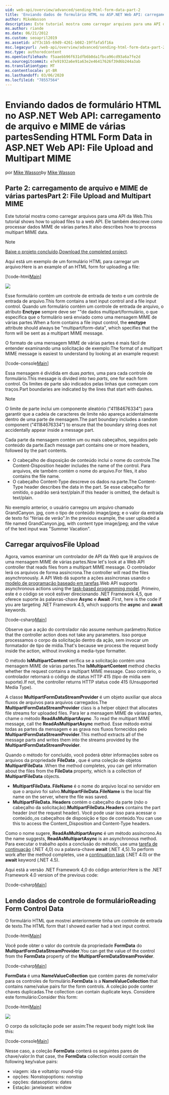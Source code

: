 ```yaml
---
uid: web-api/overview/advanced/sending-html-form-data-part-2
title: 'Enviando dados de formulário HTML no ASP.NET Web API: carregamento de arquivo e MIME de várias partes-ASP.NET 4. x'
author: MikeWasson
description: Este tutorial mostra como carregar arquivos para uma API da Web. Ele também descreve como processar dados MIME de várias partes.
ms.author: riande
ms.date: 06/21/2012
ms.custom: seoapril2019
ms.assetid: a7f3c1b5-69d9-4261-b082-19ffafa5f16a
msc.legacyurl: /web-api/overview/advanced/sending-html-form-data-part-2
msc.type: authoredcontent
ms.openlocfilehash: f5aaebb96f631dfb6b0da1fbca96cd93a6a7fe2d
ms.sourcegitcommit: e7e91932a6e91a63e2e46417626f39d6b244a3ab
ms.translationtype: MT
ms.contentlocale: pt-BR
ms.lasthandoff: 03/06/2020
ms.locfileid: "78557564"
---
```

# <a name="sending-html-form-data-in-aspnet-web-api-file-upload-and-multipart-mime"></a><span data-ttu-id="6eae8-104">Enviando dados de formulário HTML no ASP.NET Web API: carregamento de arquivo e MIME de várias partes</span><span class="sxs-lookup"><span data-stu-id="6eae8-104">Sending HTML Form Data in ASP.NET Web API: File Upload and Multipart MIME</span></span>

<span data-ttu-id="6eae8-105">por [Mike Wasson](https://github.com/MikeWasson)</span><span class="sxs-lookup"><span data-stu-id="6eae8-105">by [Mike Wasson](https://github.com/MikeWasson)</span></span>

## <a name="part-2-file-upload-and-multipart-mime"></a><span data-ttu-id="6eae8-106">Parte 2: carregamento de arquivo e MIME de várias partes</span><span class="sxs-lookup"><span data-stu-id="6eae8-106">Part 2: File Upload and Multipart MIME</span></span>

<span data-ttu-id="6eae8-107">Este tutorial mostra como carregar arquivos para uma API da Web.</span><span class="sxs-lookup"><span data-stu-id="6eae8-107">This tutorial shows how to upload files to a web API.</span></span> <span data-ttu-id="6eae8-108">Ele também descreve como processar dados MIME de várias partes.</span><span class="sxs-lookup"><span data-stu-id="6eae8-108">It also describes how to process multipart MIME data.</span></span>

> [!NOTE]
> <span data-ttu-id="6eae8-109">[Baixe o projeto concluído](https://code.msdn.microsoft.com/ASPNET-Web-API-File-Upload-a8c0fb0d).</span><span class="sxs-lookup"><span data-stu-id="6eae8-109">[Download the completed project](https://code.msdn.microsoft.com/ASPNET-Web-API-File-Upload-a8c0fb0d).</span></span>

<span data-ttu-id="6eae8-110">Aqui está um exemplo de um formulário HTML para carregar um arquivo:</span><span class="sxs-lookup"><span data-stu-id="6eae8-110">Here is an example of an HTML form for uploading a file:</span></span>

[!code-html[Main](sending-html-form-data-part-2/samples/sample1.html)]

![](sending-html-form-data-part-2/_static/image1.png)

<span data-ttu-id="6eae8-111">Esse formulário contém um controle de entrada de texto e um controle de entrada de arquivo.</span><span class="sxs-lookup"><span data-stu-id="6eae8-111">This form contains a text input control and a file input control.</span></span> <span data-ttu-id="6eae8-112">Quando um formulário contém um controle de entrada de arquivo, o atributo **Enctype** sempre deve ser &quot;&quot;de dados multipart/formulário, o que especifica que o formulário será enviado como uma mensagem MIME de várias partes.</span><span class="sxs-lookup"><span data-stu-id="6eae8-112">When a form contains a file input control, the **enctype** attribute should always be &quot;multipart/form-data&quot;, which specifies that the form will be sent as a multipart MIME message.</span></span>

<span data-ttu-id="6eae8-113">O formato de uma mensagem MIME de várias partes é mais fácil de entender examinando uma solicitação de exemplo:</span><span class="sxs-lookup"><span data-stu-id="6eae8-113">The format of a multipart MIME message is easiest to understand by looking at an example request:</span></span>

[!code-console[Main](sending-html-form-data-part-2/samples/sample2.cmd)]

<span data-ttu-id="6eae8-114">Essa mensagem é dividida em duas *partes*, uma para cada controle de formulário.</span><span class="sxs-lookup"><span data-stu-id="6eae8-114">This message is divided into two *parts*, one for each form control.</span></span> <span data-ttu-id="6eae8-115">Os limites de parte são indicados pelas linhas que começam com traços.</span><span class="sxs-lookup"><span data-stu-id="6eae8-115">Part boundaries are indicated by the lines that start with dashes.</span></span>

> [!NOTE]
> <span data-ttu-id="6eae8-116">O limite de parte inclui um componente aleatório (&quot;41184676334&quot;) para garantir que a cadeia de caracteres de limite não apareça acidentalmente dentro de uma parte de mensagem.</span><span class="sxs-lookup"><span data-stu-id="6eae8-116">The part boundary includes a random component (&quot;41184676334&quot;) to ensure that the boundary string does not accidentally appear inside a message part.</span></span>

<span data-ttu-id="6eae8-117">Cada parte da mensagem contém um ou mais cabeçalhos, seguidos pelo conteúdo da parte.</span><span class="sxs-lookup"><span data-stu-id="6eae8-117">Each message part contains one or more headers, followed by the part contents.</span></span>

- <span data-ttu-id="6eae8-118">O cabeçalho de disposição de conteúdo inclui o nome do controle.</span><span class="sxs-lookup"><span data-stu-id="6eae8-118">The Content-Disposition header includes the name of the control.</span></span> <span data-ttu-id="6eae8-119">Para arquivos, ele também contém o nome do arquivo.</span><span class="sxs-lookup"><span data-stu-id="6eae8-119">For files, it also contains the file name.</span></span>
- <span data-ttu-id="6eae8-120">O cabeçalho Content-Type descreve os dados na parte.</span><span class="sxs-lookup"><span data-stu-id="6eae8-120">The Content-Type header describes the data in the part.</span></span> <span data-ttu-id="6eae8-121">Se esse cabeçalho for omitido, o padrão será text/plain.</span><span class="sxs-lookup"><span data-stu-id="6eae8-121">If this header is omitted, the default is text/plain.</span></span>

<span data-ttu-id="6eae8-122">No exemplo anterior, o usuário carregou um arquivo chamado GrandCanyon. jpg, com o tipo de conteúdo image/jpeg; e o valor da entrada de texto foi &quot;férias de verão&quot;.</span><span class="sxs-lookup"><span data-stu-id="6eae8-122">In the previous example, the user uploaded a file named GrandCanyon.jpg, with content type image/jpeg; and the value of the text input was &quot;Summer Vacation&quot;.</span></span>

## <a name="file-upload"></a><span data-ttu-id="6eae8-123">Carregar arquivos</span><span class="sxs-lookup"><span data-stu-id="6eae8-123">File Upload</span></span>

<span data-ttu-id="6eae8-124">Agora, vamos examinar um controlador de API da Web que lê arquivos de uma mensagem MIME de várias partes.</span><span class="sxs-lookup"><span data-stu-id="6eae8-124">Now let's look at a Web API controller that reads files from a multipart MIME message.</span></span> <span data-ttu-id="6eae8-125">O controlador lerá os arquivos de forma assíncrona.</span><span class="sxs-lookup"><span data-stu-id="6eae8-125">The controller will read the files asynchronously.</span></span> <span data-ttu-id="6eae8-126">A API Web dá suporte a ações assíncronas usando o [modelo de programação baseado em tarefas](https://msdn.microsoft.com/library/dd460693.aspx).</span><span class="sxs-lookup"><span data-stu-id="6eae8-126">Web API supports asynchronous actions using the [task-based programming model](https://msdn.microsoft.com/library/dd460693.aspx).</span></span> <span data-ttu-id="6eae8-127">Primeiro, este é o código se você estiver direcionando .NET Framework 4,5, que oferece suporte às palavras-chave **Async** e **Await** .</span><span class="sxs-lookup"><span data-stu-id="6eae8-127">First, here is the code if you are targeting .NET Framework 4.5, which supports the **async** and **await** keywords.</span></span>

[!code-csharp[Main](sending-html-form-data-part-2/samples/sample3.cs)]

<span data-ttu-id="6eae8-128">Observe que a ação do controlador não assume nenhum parâmetro.</span><span class="sxs-lookup"><span data-stu-id="6eae8-128">Notice that the controller action does not take any parameters.</span></span> <span data-ttu-id="6eae8-129">Isso porque processamos o corpo da solicitação dentro da ação, sem invocar um formatador de tipo de mídia.</span><span class="sxs-lookup"><span data-stu-id="6eae8-129">That's because we process the request body inside the action, without invoking a media-type formatter.</span></span>

<span data-ttu-id="6eae8-130">O método **IsMultipartContent** verifica se a solicitação contém uma mensagem MIME de várias partes.</span><span class="sxs-lookup"><span data-stu-id="6eae8-130">The **IsMultipartContent** method checks whether the request contains a multipart MIME message.</span></span> <span data-ttu-id="6eae8-131">Caso contrário, o controlador retornará o código de status HTTP 415 (tipo de mídia sem suporte).</span><span class="sxs-lookup"><span data-stu-id="6eae8-131">If not, the controller returns HTTP status code 415 (Unsupported Media Type).</span></span>

<span data-ttu-id="6eae8-132">A classe **MultipartFormDataStreamProvider** é um objeto auxiliar que aloca fluxos de arquivos para arquivos carregados.</span><span class="sxs-lookup"><span data-stu-id="6eae8-132">The **MultipartFormDataStreamProvider** class is a helper object that allocates file streams for uploaded files.</span></span> <span data-ttu-id="6eae8-133">Para ler a mensagem MIME de várias partes, chame o método **ReadAsMultipartAsync** .</span><span class="sxs-lookup"><span data-stu-id="6eae8-133">To read the multipart MIME message, call the **ReadAsMultipartAsync** method.</span></span> <span data-ttu-id="6eae8-134">Esse método extrai todas as partes da mensagem e as grava nos fluxos fornecidos pelo **MultipartFormDataStreamProvider**.</span><span class="sxs-lookup"><span data-stu-id="6eae8-134">This method extracts all of the message parts and writes them into the streams provided by the **MultipartFormDataStreamProvider**.</span></span>

<span data-ttu-id="6eae8-135">Quando o método for concluído, você poderá obter informações sobre os arquivos da propriedade **FileData** , que é uma coleção de objetos **MultipartFileData** .</span><span class="sxs-lookup"><span data-stu-id="6eae8-135">When the method completes, you can get information about the files from the **FileData** property, which is a collection of **MultipartFileData** objects.</span></span>

- <span data-ttu-id="6eae8-136">**MultipartFileData. FileName** é o nome do arquivo local no servidor em que o arquivo foi salvo.</span><span class="sxs-lookup"><span data-stu-id="6eae8-136">**MultipartFileData.FileName** is the local file name on the server, where the file was saved.</span></span>
- <span data-ttu-id="6eae8-137">**MultipartFileData. Headers** contém o cabeçalho da parte (*não* o cabeçalho da solicitação).</span><span class="sxs-lookup"><span data-stu-id="6eae8-137">**MultipartFileData.Headers** contains the part header (*not* the request header).</span></span> <span data-ttu-id="6eae8-138">Você pode usar isso para acessar o conteúdo\_os cabeçalhos de disposição e tipo de conteúdo.</span><span class="sxs-lookup"><span data-stu-id="6eae8-138">You can use this to access the Content\_Disposition and Content-Type headers.</span></span>

<span data-ttu-id="6eae8-139">Como o nome sugere, **ReadAsMultipartAsync** é um método assíncrono.</span><span class="sxs-lookup"><span data-stu-id="6eae8-139">As the name suggests, **ReadAsMultipartAsync** is an asynchronous method.</span></span> <span data-ttu-id="6eae8-140">Para executar o trabalho após a conclusão do método, use uma [tarefa de continuação](https://msdn.microsoft.com/library/ee372288.aspx) (.NET 4,0) ou a palavra-chave **await** (.NET 4,5).</span><span class="sxs-lookup"><span data-stu-id="6eae8-140">To perform work after the method completes, use a [continuation task](https://msdn.microsoft.com/library/ee372288.aspx) (.NET 4.0) or the **await** keyword (.NET 4.5).</span></span>

<span data-ttu-id="6eae8-141">Aqui está a versão .NET Framework 4,0 do código anterior:</span><span class="sxs-lookup"><span data-stu-id="6eae8-141">Here is the .NET Framework 4.0 version of the previous code:</span></span>

[!code-csharp[Main](sending-html-form-data-part-2/samples/sample4.cs)]

## <a name="reading-form-control-data"></a><span data-ttu-id="6eae8-142">Lendo dados de controle de formulário</span><span class="sxs-lookup"><span data-stu-id="6eae8-142">Reading Form Control Data</span></span>

<span data-ttu-id="6eae8-143">O formulário HTML que mostrei anteriormente tinha um controle de entrada de texto.</span><span class="sxs-lookup"><span data-stu-id="6eae8-143">The HTML form that I showed earlier had a text input control.</span></span>

[!code-html[Main](sending-html-form-data-part-2/samples/sample5.html)]

<span data-ttu-id="6eae8-144">Você pode obter o valor do controle da propriedade **FormData** do **MultipartFormDataStreamProvider**.</span><span class="sxs-lookup"><span data-stu-id="6eae8-144">You can get the value of the control from the **FormData** property of the **MultipartFormDataStreamProvider**.</span></span>

[!code-csharp[Main](sending-html-form-data-part-2/samples/sample6.cs?highlight=15)]

<span data-ttu-id="6eae8-145">**FormData** é uma **NameValueCollection** que contém pares de nome/valor para os controles de formulário.</span><span class="sxs-lookup"><span data-stu-id="6eae8-145">**FormData** is a **NameValueCollection** that contains name/value pairs for the form controls.</span></span> <span data-ttu-id="6eae8-146">A coleção pode conter chaves duplicadas.</span><span class="sxs-lookup"><span data-stu-id="6eae8-146">The collection can contain duplicate keys.</span></span> <span data-ttu-id="6eae8-147">Considere este formulário:</span><span class="sxs-lookup"><span data-stu-id="6eae8-147">Consider this form:</span></span>

[!code-html[Main](sending-html-form-data-part-2/samples/sample7.html)]

![](sending-html-form-data-part-2/_static/image2.png)

<span data-ttu-id="6eae8-148">O corpo da solicitação pode ser assim:</span><span class="sxs-lookup"><span data-stu-id="6eae8-148">The request body might look like this:</span></span>

[!code-console[Main](sending-html-form-data-part-2/samples/sample8.cmd)]

<span data-ttu-id="6eae8-149">Nesse caso, a coleção **FormData** conterá os seguintes pares de chave/valor:</span><span class="sxs-lookup"><span data-stu-id="6eae8-149">In that case, the **FormData** collection would contain the following key/value pairs:</span></span>

- <span data-ttu-id="6eae8-150">viagem: ida e volta</span><span class="sxs-lookup"><span data-stu-id="6eae8-150">trip: round-trip</span></span>
- <span data-ttu-id="6eae8-151">opções: Nonstop</span><span class="sxs-lookup"><span data-stu-id="6eae8-151">options: nonstop</span></span>
- <span data-ttu-id="6eae8-152">opções: datas</span><span class="sxs-lookup"><span data-stu-id="6eae8-152">options: dates</span></span>
- <span data-ttu-id="6eae8-153">Estação: janela</span><span class="sxs-lookup"><span data-stu-id="6eae8-153">seat: window</span></span>
